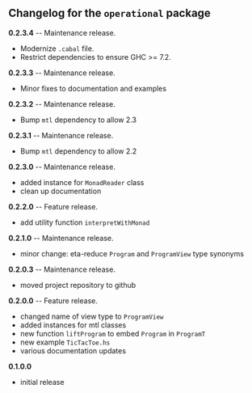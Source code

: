 Changelog for the `operational` package
---------------------------------------

**0.2.3.4** -- Maintenance release.

* Modernize `.cabal` file.
* Restrict dependencies to ensure GHC >= 7.2.

**0.2.3.3** -- Maintenance release.

* Minor fixes to documentation and examples

**0.2.3.2** -- Maintenance release.

* Bump `mtl` dependency to allow 2.3

**0.2.3.1** -- Maintenance release.

* Bump `mtl` dependency to allow 2.2

**0.2.3.0** -- Maintenance release.

* added instance for `MonadReader` class
* clean up documentation

**0.2.2.0** -- Feature release.

* add utility function `interpretWithMonad`

**0.2.1.0** -- Maintenance release.

* minor change: eta-reduce `Program` and `ProgramView` type synonyms

**0.2.0.3** -- Maintenance release.

* moved project repository to github

**0.2.0.0** -- Feature release.

* changed name of view type to `ProgramView`
* added instances for  mtl  classes
* new function `liftProgram` to embed `Program` in `ProgramT`
* new example `TicTacToe.hs`
* various documentation updates

**0.1.0.0**

* initial release
